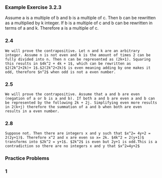 ### Example Exercise 3.2.3

Assume a is a multiple of b and b is a multiple of c. Then b can be rewritten as a multiplied by k integer. If b is a multiple of c and b can be rewritten in terms of a and k. Therefore a is a multiple of c. 

### 2.4
    We will prove the contrapositive. Let n and k are an arbitrary integer. Assume n is not even and k is the amount of times 2 can be fully divided into n. Then n can be represented as (2k+1). Squaring this results in $4k^2 + 4k + 1$, which can be rewritten as $2(2k^2+2k)+ 1$.$2(2k^2+2k)$ is even meaning adding by one makes it odd, therefore $n^2$ when odd is not a even number.

### 2.5
    We will prove the contrapositive. Assume that a and b are even (negation of a or b is a and b). If both a and b are even a and b can be represented by the following 2k + 2j. Simplifying even more results in 2(k+j) therefore the summation of a and b when both are even results in a even number.
### 2.8
    Suppose not. Then there are integers x and y such that $x^2= 4y+2 = 2(2y+1)$. Therefore x^2 and x are even so x= 2k. $4k^2 = 2(y+1)$ transforms into $2k^2 = y+1$. $2k^2$ is even but 2y+1 is odd.This is a contradiction so there are no integers x and y that $x^2=4y+2$

### Practice Problems

### 1

